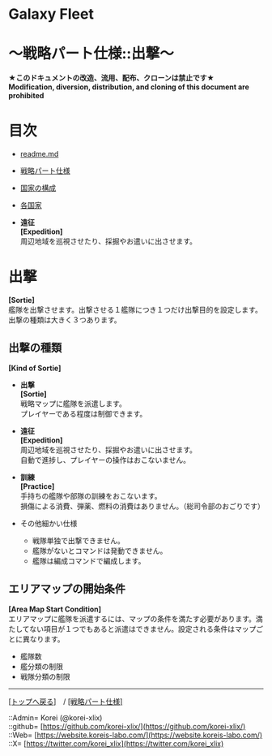 # Galaxy Fleet
  
<h1>～戦略パート仕様::出撃～</h1>  
  

**★このドキュメントの改造、流用、配布、クローンは禁止です★**  
    **Modification, diversion, distribution, and cloning of this document are prohibited**  
  









# 目次 <a name="aMokuji"></a>
* [readme.md](/readme.md)
* [戦略パート仕様](/galaxyfleet_doc/strategypart/readme.md)

* [国家の構成](#iNationComposition)
* [各国家](#iEachNation)





* **遠征**  
  **[Expedition]**  
  周辺地域を巡視させたり、採掘やお遣いに出させます。  


















# 出撃 <a name="aSortie"></a>
**[Sortie]**  
艦隊を出撃させます。出撃させる１艦隊につき１つだけ出撃目的を設定します。出撃の種類は大きく３つあります。  
  
## 出撃の種類 <a name="aKindOfSortie"></a>
**[Kind of Sortie]**  
  
* **出撃**  
  **[Sortie]**  
  戦略マップに艦隊を派遣します。  
  プレイヤーである程度は制御できます。  

* **遠征**  
  **[Expedition]**  
  周辺地域を巡視させたり、採掘やお遣いに出させます。  
  自動で進捗し、プレイヤーの操作はおこないません。  

* **訓練**  
  **[Practice]**  
  手持ちの艦隊や部隊の訓練をおこないます。  
  損傷による消費、弾薬、燃料の消費はありません。（総司令部のおごりです）  

* その他細かい仕様  
  * 戦隊単独で出撃できません。  
  * 艦隊がないとコマンドは発動できません。  
  * 艦隊は編成コマンドで編成します。  



## エリアマップの開始条件 <a name="aAreaMapStartCondition"></a>
**[Area Map Start Condition]**  
エリアマップに艦隊を派遣するには、マップの条件を満たす必要があります。満たしてない項目が１つでもあると派遣はできません。設定される条件はマップごとに異なります。  
  
* 艦隊数
* 艦分類の制限
* 戦隊分類の制限












***
[[トップへ戻る]](/readme.md)　/
[[戦略パート仕様]](readme.md)  
  
::Admin= Korei (@korei-xlix)  
::github= [https://github.com/korei-xlix/](https://github.com/korei-xlix/)  
::Web= [https://website.koreis-labo.com/](https://website.koreis-labo.com/)  
::X= [https://twitter.com/korei_xlix](https://twitter.com/korei_xlix)  
